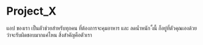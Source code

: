 # Project_X
แอป ของเรา เป็นตัวช่วยสำหรับทุกคน ที่ต้องการจะคุมอาหาร และ ลดน้ำหนัก ั้งนี้ ก็อยู่ที่ตัวคุณเองด้วยว่าจะรับผิดชอบมากแค่ไหน สิ่งสำคัญคือตัวเรา
